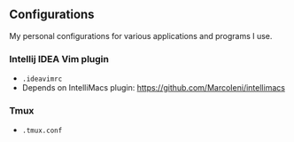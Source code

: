 ## Configurations
My personal configurations for various applications and programs I use.

### Intellij IDEA Vim plugin
* ```.ideavimrc```
* Depends on IntelliMacs plugin:
https://github.com/MarcoIeni/intellimacs

### Tmux
* ```.tmux.conf```
